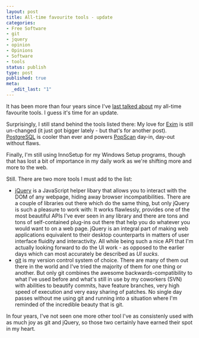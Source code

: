 ```yaml
---
layout: post
title: All-time favourite tools - update
categories:
- Free Software
- git
- jquery
- opinion
- Opinions
- Software
- tools
status: publish
type: post
published: true
meta:
  _edit_last: "1"
---
```

It has been more than four years since I've <a href="/2004/06/all-time-favourite-tools/">last talked about</a> my all-time favourite tools. I guess it's time for an update.

Surprisingly, I still stand behind the tools listed there: My love for <a href="http://www.exim.org">Exim</a> is still un-changed (it just got bigger lately - but that's for another post). <a href="http://www.postgresql.org">PostgreSQL</a> is cooler than ever and powers <a href="http://www.popscan.net">PopScan</a> day-in, day-out without flaws.

Finally, I'm still using InnoSetup for my Windows Setup programs, though that has lost a bit of importance in my daily work as we're shifting more and more to the web.

Still. There are two more tools I must add to the list:
<ul>
	<li><a href="http://www.jquery.org">jQuery</a> is a JavaScript helper libary that allows you to interact with the DOM of any webpage, hiding away browser incompatibilities. There are a couple of libraries out there which do the same thing, but only jQuery is such a pleasure to work with: It works flawlessly, provides one of the most beautiful APIs I've ever seen in any library and there are tons and tons of self-contained plug-ins out there that help you do whatever you would want to on a web page.
jQuery is an integral part of making web applications equivalent to their desktop counterparts in matters of user interface fluidity and interactivity.
All while being such a nice API that I'm actually looking forward to do the UI work - as opposed to the earlier days which can most accurately be described as <em>UI sucks</em>.</li>
	<li><a href="http://git-scm.com/">git</a> is my version control system of choice. There are many of them out there in the world and I've tried the majority of them for one thing or another. But only git combines the awesome backwards-compatibility to what I've used before and what's still in use by my coworkers (SVN) with abilities to beautify commits, have feature branches, very high speed of execution and very easy sharing of patches.
No single day passes without me using git and running into a situation where I'm reminded of the incredible beauty that is git.</li>
</ul>
In four years, I've not seen one more other tool I've as consistenly used with as much joy as git and jQuery, so those two certainly have earned their spot in my heart.
